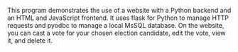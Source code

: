 This program demonstrates the use of a website with a Python backend and an HTML and JavaScript frontend. It uses flask for Python to manage HTTP requests and pyodbc to manage a local MsSQL database. On the website, you can cast a vote for your chosen election candidate, edit the vote, view it, and delete it.
